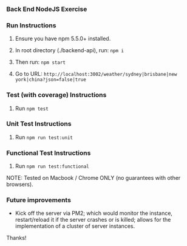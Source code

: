 ### Back End NodeJS Exercise

### Run Instructions
1. Ensure you have npm 5.5.0+ installed.

2. In root directory (./backend-api), run: ```npm i```

3. Then run: ```npm start```

4. Go to URL: ```http://localhost:3002/weather/sydney|brisbane|new york|china?json=false|true```

### Test (with coverage) Instructions
1. Run ``` npm test ```

### Unit Test Instructions
1. Run ``` npm run test:unit ```

### Functional Test Instructions
1. Run ``` npm run test:functional ```


NOTE: Tested on Macbook / Chrome ONLY (no guarantees with other browsers).

### Future improvements
* Kick off the server via PM2; which would monitor the instance, restart/reload it
if the server crashes or is killed; allows for the implementation of a cluster of server instances.


Thanks!
